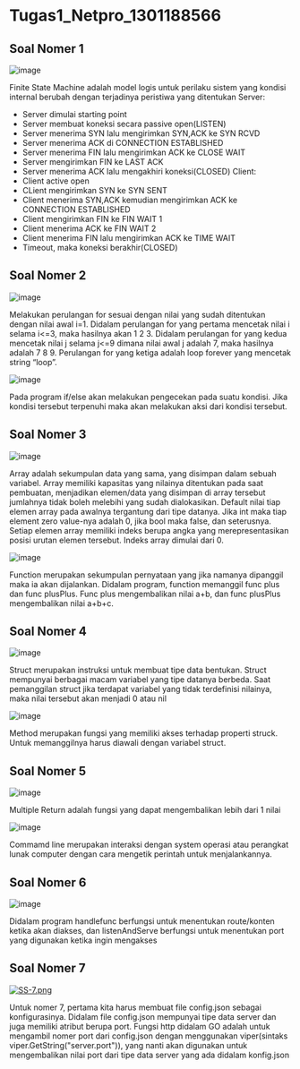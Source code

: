 # Tugas1_Netpro_1301188566

## Soal Nomer 1

![image](https://user-images.githubusercontent.com/54670695/65815797-29d17580-e21e-11e9-9f4c-620fc02e2a85.png)

Finite State Machine adalah model logis untuk perilaku sistem yang kondisi internal berubah dengan terjadinya peristiwa yang ditentukan
Server:
 - Server dimulai starting point
 - Server membuat koneksi secara passive open(LISTEN)
 - Server menerima SYN lalu mengirimkan SYN,ACK ke SYN RCVD
 - Server menerima ACK di CONNECTION ESTABLISHED
 - Server menerima FIN lalu mengirimkan ACK ke CLOSE WAIT
 - Server mengirimkan FIN ke LAST ACK
 - Server menerima ACK lalu mengakhiri koneksi(CLOSED)
Client:
 - Client active open
 - CLient mengirimkan SYN ke SYN SENT
 - Client menerima SYN,ACK kemudian mengirimkan ACK ke CONNECTION ESTABLISHED
 - Client mengirimkan FIN ke FIN WAIT 1
 - Client menerima ACK ke FIN WAIT 2
 - Client menerima FIN lalu mengirimkan ACK ke TIME WAIT
 - Timeout, maka koneksi berakhir(CLOSED)

## Soal Nomer 2

![image](https://user-images.githubusercontent.com/54670695/65815857-bc721480-e21e-11e9-89a6-f52c761df535.png)

Melakukan perulangan for sesuai dengan nilai yang sudah ditentukan dengan nilai awal i=1. Didalam perulangan for yang pertama mencetak nilai i selama i<=3, maka hasilnya akan 1 2 3. Didalam perulangan for yang kedua mencetak nilai j selama j<=9 dimana nilai awal j adalah 7, maka hasilnya adalah 7 8 9.  Perulangan for yang ketiga adalah loop forever yang mencetak string “loop”. 

![image](https://user-images.githubusercontent.com/54670695/65815879-03600a00-e21f-11e9-91f2-796c3d0ab7c4.png)

Pada program if/else akan melakukan pengecekan pada suatu kondisi. Jika kondisi tersebut terpenuhi maka akan melakukan aksi dari kondisi tersebut.

## Soal Nomer 3

![image](https://user-images.githubusercontent.com/54670695/65815897-33a7a880-e21f-11e9-9f2a-4a2e4310ba5b.png)

Array adalah sekumpulan data yang sama, yang disimpan dalam sebuah variabel. Array memiliki kapasitas yang nilainya ditentukan pada saat pembuatan, menjadikan elemen/data yang disimpan di array tersebut jumlahnya tidak boleh melebihi yang sudah dialokasikan. Default nilai tiap elemen array pada awalnya tergantung dari tipe datanya. Jika int maka tiap element zero value-nya adalah 0, jika bool maka false, dan seterusnya. Setiap elemen array memiliki indeks berupa angka yang merepresentasikan posisi urutan elemen tersebut. Indeks array dimulai dari 0.

![image](https://user-images.githubusercontent.com/54670695/65815899-399d8980-e21f-11e9-8b46-c3103e3624f6.png)

Function merupakan sekumpulan pernyataan yang jika namanya dipanggil maka ia akan dijalankan. Didalam program, function memanggil func plus dan func plusPlus. Func plus mengembalikan nilai a+b, dan func plusPlus mengembalikan nilai a+b+c.

## Soal Nomer 4

![image](https://user-images.githubusercontent.com/54670695/65815908-5934b200-e21f-11e9-8e5f-d6911d10f558.png)

Struct merupakan instruksi untuk membuat tipe data bentukan. Struct mempunyai berbagai macam variabel yang tipe datanya berbeda. Saat pemanggilan struct jika terdapat variabel yang tidak terdefinisi nilainya, maka nilai tersebut akan menjadi 0 atau nil

![image](https://user-images.githubusercontent.com/54670695/65815911-605bc000-e21f-11e9-8e27-f2c13cb62aee.png)

Method merupakan fungsi yang memiliki akses terhadap properti struck. Untuk memanggilnya harus diawali dengan variabel struct. 

## Soal Nomer 5
![image](https://user-images.githubusercontent.com/54670695/65815918-8bdeaa80-e21f-11e9-8d71-c31f531aa9b9.png)

Multiple Return adalah fungsi yang dapat mengembalikan lebih dari 1 nilai

![image](https://user-images.githubusercontent.com/54670695/65815919-90a35e80-e21f-11e9-9640-511a9d270fb3.png)

Commamd line merupakan interaksi dengan system operasi atau perangkat lunak computer dengan cara mengetik perintah untuk menjalankannya.

## Soal Nomer 6

![image](https://user-images.githubusercontent.com/54670695/65815927-a9137900-e21f-11e9-822c-c0d686b7b839.png)

Didalam program handlefunc berfungsi untuk menentukan route/konten ketika akan diakses, dan listenAndServe berfungsi untuk menentukan port yang digunakan ketika ingin mengakses

## Soal Nomer 7

[![SS-7.png](https://i.postimg.cc/3Rb0W9zZ/SS-7.png)](https://postimg.cc/62npmVW7)

Untuk nomer 7, pertama kita harus membuat file config.json sebagai konfigurasinya. Didalam file config.json mempunyai tipe data server dan juga memiliki atribut berupa port. Fungsi http didalam GO adalah untuk mengambil nomer port dari config.json dengan menggunakan viper(sintaks viper.GetString("server.port")), yang nanti akan digunakan untuk mengembalikan nilai port dari tipe data server yang ada didalam konfig.json
